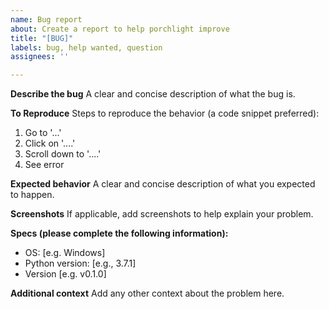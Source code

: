```yaml
---
name: Bug report
about: Create a report to help porchlight improve
title: "[BUG]"
labels: bug, help wanted, question
assignees: ''

---
```


**Describe the bug**
A clear and concise description of what the bug is.

**To Reproduce**
Steps to reproduce the behavior (a code snippet preferred):
1. Go to '...'
2. Click on '....'
3. Scroll down to '....'
4. See error

**Expected behavior**
A clear and concise description of what you expected to happen.

**Screenshots**
If applicable, add screenshots to help explain your problem.

**Specs (please complete the following information):**
 - OS: [e.g. Windows]
 - Python version: [e.g., 3.7.1]
 - Version [e.g. v0.1.0]

**Additional context**
Add any other context about the problem here.
